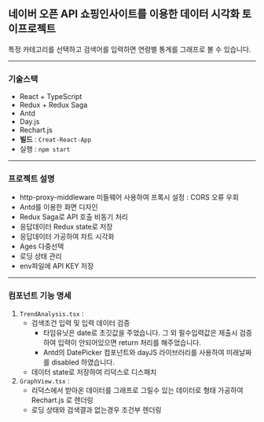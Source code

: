 ## 네이버 오픈 API 쇼핑인사이트를 이용한 데이터 시각화 토이프로젝트 

특정 카테고리를 선택하고 검색어를 입력하면 연령별 통계를 그래프로 볼 수 있습니다.

---
### 기술스택
  - React + TypeScript
  - Redux + Redux Saga
  - Antd
  - Day.js
  - Rechart.js
- **빌드** :  `Creat-React-App`
- 실행 :  `npm start`

---
### 프로젝트 설명
- http-proxy-middleware 미들웨어 사용하여 프록시 설정 : CORS 오류 우회
- Antd를 이용한 화면 디자인
- Redux Saga로 API 호출 비동기 처리
- 응답데이터 Redux state로 저장
- 응답데이터 가공하여 차트 시각화
- Ages 다중선택
- 로딩 상태 관리
- env파일에 API KEY 저장

---

### 컴포넌트 기능 명세
1. `TrendAnalysis.tsx` :
   - 검색조건 입력 및 입력 데이터 검증
     - 타임유닛은 date로 초깃값을 주었습니다. 그 외 필수입력값은 제출시 검증하여 입력이 안되어있으면 return 처리를 해주었습니다.
     - Antd의 DatePicker 컴포넌트와 dayJS 라이브러리를 사용하여 미래날짜를 disabled 하였습니다.
   - 데이터 state로 저장하여 리덕스로 디스패치
2. `GraphView.tsx` :
   - 리덕스에서 받아온 데이터를 그래프로 그릴수 있는 데이터로 형태 가공하여 Rechart.js 로 렌더링
   - 로딩 상태와 검색결과 없는경우 조건부 렌더링

